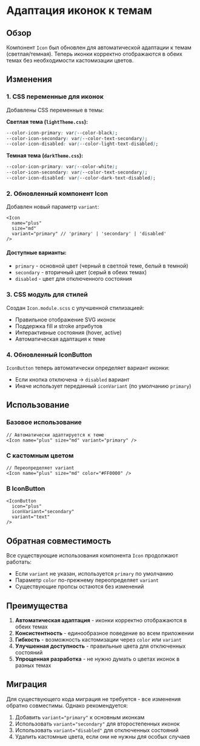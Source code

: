 # Адаптация иконок к темам

## Обзор

Компонент `Icon` был обновлен для автоматической адаптации к темам (светлая/темная). Теперь иконки корректно отображаются в обеих темах без необходимости кастомизации цветов.

## Изменения

### 1. CSS переменные для иконок

Добавлены CSS переменные в темы:

**Светлая тема (`lightTheme.css`):**
```css
--color-icon-primary: var(--color-black);
--color-icon-secondary: var(--color-text-secondary);
--color-icon-disabled: var(--color-light-text-disabled);
```

**Темная тема (`darkTheme.css`):**
```css
--color-icon-primary: var(--color-white);
--color-icon-secondary: var(--color-text-secondary);
--color-icon-disabled: var(--color-dark-text-disabled);
```

### 2. Обновленный компонент Icon

Добавлен новый параметр `variant`:

```tsx
<Icon 
  name="plus" 
  size="md" 
  variant="primary" // 'primary' | 'secondary' | 'disabled'
/>
```

#### Доступные варианты:
- `primary` - основной цвет (черный в светлой теме, белый в темной)
- `secondary` - вторичный цвет (серый в обеих темах)
- `disabled` - цвет для отключенного состояния

### 3. CSS модуль для стилей

Создан `Icon.module.scss` с улучшенной стилизацией:
- Правильное отображение SVG иконок
- Поддержка fill и stroke атрибутов
- Интерактивные состояния (hover, active)
- Автоматическая адаптация к теме

### 4. Обновленный IconButton

`IconButton` теперь автоматически определяет вариант иконки:
- Если кнопка отключена → `disabled` вариант
- Иначе использует переданный `iconVariant` (по умолчанию `primary`)

## Использование

### Базовое использование
```tsx
// Автоматически адаптируется к теме
<Icon name="plus" size="md" variant="primary" />
```

### С кастомным цветом
```tsx
// Переопределяет variant
<Icon name="plus" size="md" color="#FF0000" />
```

### В IconButton
```tsx
<IconButton 
  icon="plus" 
  iconVariant="secondary"
  variant="text"
/>
```

## Обратная совместимость

Все существующие использования компонента `Icon` продолжают работать:
- Если `variant` не указан, используется `primary` по умолчанию
- Параметр `color` по-прежнему переопределяет `variant`
- Существующие пропсы остаются без изменений

## Преимущества

1. **Автоматическая адаптация** - иконки корректно отображаются в обеих темах
2. **Консистентность** - единообразное поведение во всем приложении
3. **Гибкость** - возможность кастомизации через `color` или `variant`
4. **Улучшенная доступность** - правильные цвета для отключенных состояний
5. **Упрощенная разработка** - не нужно думать о цветах иконок в разных темах

## Миграция

Для существующего кода миграция не требуется - все изменения обратно совместимы. Однако рекомендуется:

1. Добавить `variant="primary"` к основным иконкам
2. Использовать `variant="secondary"` для второстепенных иконок
3. Использовать `variant="disabled"` для отключенных состояний
4. Удалить кастомные цвета, если они не нужны для особых случаев 